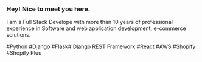 ### Hey! Nice to meet you here.

I am a Full Stack Develope with more than 10 years of professional experience in Software and web application development, e-commerce solutions. 


#Python #Django #Flask# Django REST Framework #React #AWS #Shopify #Shopify Plus


<!--
**enamhasan/enamhasan** is a ✨ _special_ ✨ repository because its `README.md` (this file) appears on your GitHub profile.

Here are some ideas to get you started:

- 🔭 I’m currently working on ...
- 🌱 I’m currently learning ...
- 👯 I’m looking to collaborate on ...
- 🤔 I’m looking for help with ...
- 💬 Ask me about ...
- 📫 How to reach me: ...
- 😄 Pronouns: ...
- ⚡ Fun fact: ...
-->
